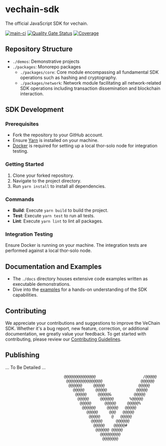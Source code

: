 # vechain-sdk
The official JavaScript SDK for vechain.

[![main-ci](https://github.com/vechainfoundation/vechain-sdk/actions/workflows/on-main.yml/badge.svg)](https://github.com/vechainfoundation/vechain-sdk/actions/workflows/on-main.yml)
[![Quality Gate Status](https://sonarcloud.io/api/project_badges/measure?project=vechainfoundation_thor-sdk-js&metric=alert_status&token=0e94ce34f24ef54d43c15c0d4b38f2c645c92b42)](https://sonarcloud.io/summary/new_code?id=vechainfoundation_thor-sdk-js)
[![Coverage](https://sonarcloud.io/api/project_badges/measure?project=vechainfoundation_thor-sdk-js&metric=coverage&token=0e94ce34f24ef54d43c15c0d4b38f2c645c92b42)](https://sonarcloud.io/summary/new_code?id=vechainfoundation_thor-sdk-js)

## Repository Structure
- `./demos`: Demonstrative projects
- `./packages`: Monorepo packages
   - `./packages/core`: Core module encompassing all fundamental SDK operations such as hashing and cryptography.
   - `./packages/network`: Network module facilitating all network-related SDK operations including transaction dissemination and blockchain interaction.

## SDK Development

### Prerequisites
- Fork the repository to your GitHub account.
- Ensure [Yarn](https://classic.yarnpkg.com/en/docs/install) is installed on your machine.
- [Docker](https://docs.docker.com/get-docker/) is required for setting up a local thor-solo node for integration testing.

### Getting Started
1. Clone your forked repository.
2. Navigate to the project directory.
3. Run `yarn install` to install all dependencies.

### Commands
- **Build**: Execute `yarn build` to build the project.
- **Test**: Execute `yarn test` to run all tests.
- **Lint**: Execute `yarn lint` to lint all packages.

### Integration Testing
Ensure Docker is running on your machine. The integration tests are performed against a local thor-solo node.

## Documentation and Examples
- The `./docs` directory houses extensive code examples written as executable demonstrations.
- Dive into the [examples](./docs/README.md) for a hands-on understanding of the SDK capabilities.


## Contributing

We appreciate your contributions and suggestions to improve the VeChain SDK. Whether it's a bug report, new feature, correction, or additional documentation, we greatly value your feedback. To get started with contributing, please review our [Contributing Guidelines](CONTRIBUTING.md).


## Publishing
... To Be Detailed ...


                              @@@@@@@@@@@@@@                     /@@@@@                   
                               @@@@@@@@@@@@@@@@                 @@@@@@                    
                                @@@@@@     @@@@@               @@@@@                      
                                  @@@@@     @@@@@             @@@@@                       
                                   @@@@@     @@@@@&          @@@@@                        
                                    @@@@@     @@@@@@       %@@@@@                         
                                     @@@@@      @@@@@     @@@@@%                          
                                      @@@@@@     @@@@@   @@@@@                            
                                        @@@@@     @@@   @@@@@                             
                                         @@@@@     @   @@@@@                              
                                          @@@@@      @@@@@@                               
                                           @@@@@    @@@@@#                                
                                            @@@@@@ @@@@@                                  
                                              @@@@@@@@@                                   
                                               @@@@@@@                                    
